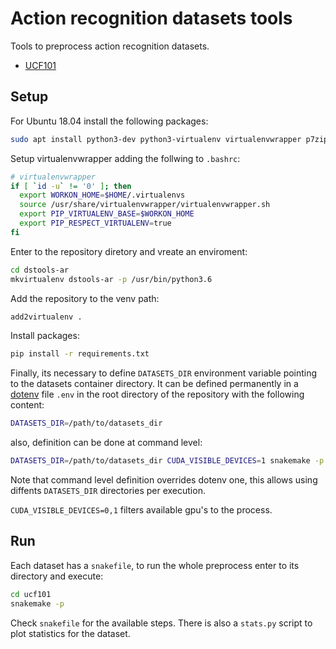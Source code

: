 # Action recognition datasets tools

Tools to preprocess action recognition datasets.

* [UCF101](https://www.crcv.ucf.edu/data/UCF101.php)


## Setup

For Ubuntu 18.04 install the following packages:

```bash
sudo apt install python3-dev python3-virtualenv virtualenvwrapper p7zip-full p7zip-rar ffmpeg
```

Setup virtualenvwrapper adding the follwing to `.bashrc`:

```bash
# virtualenvwrapper
if [ `id -u` != '0' ]; then
  export WORKON_HOME=$HOME/.virtualenvs
  source /usr/share/virtualenvwrapper/virtualenvwrapper.sh
  export PIP_VIRTUALENV_BASE=$WORKON_HOME
  export PIP_RESPECT_VIRTUALENV=true
fi
```

Enter to the repository diretory and vreate an enviroment:

```bash
cd dstools-ar
mkvirtualenv dstools-ar -p /usr/bin/python3.6
```

Add the repository to the venv path:

```bash
add2virtualenv .
```

Install packages:

```bash
pip install -r requirements.txt
```

Finally, its necessary to define `DATASETS_DIR` environment variable pointing to the datasets container directory. It can be defined permanently in a [dotenv](https://pypi.org/project/python-dotenv/) file `.env` in the root directory of the repository with the following content:

```bash
DATASETS_DIR=/path/to/datasets_dir
```

also, definition can be done at command level:

```bash
DATASETS_DIR=/path/to/datasets_dir CUDA_VISIBLE_DEVICES=1 snakemake -p
```

Note that command level definition overrides dotenv one, this allows using diffents `DATASETS_DIR` directories per execution.

`CUDA_VISIBLE_DEVICES=0,1` filters available gpu's to the process.


## Run

Each dataset has a `snakefile`, to run the whole preprocess enter
to its directory and execute:

```bash
cd ucf101
snakemake -p
```

Check `snakefile` for the available steps. There is also a `stats.py` script to plot statistics for the dataset.
